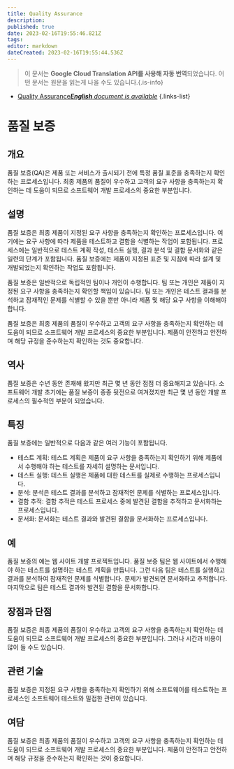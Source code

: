 ```yaml
---
title: Quality Assurance
description: 
published: true
date: 2023-02-16T19:55:46.821Z
tags: 
editor: markdown
dateCreated: 2023-02-16T19:55:44.536Z
---
```


> 이 문서는 **Google Cloud Translation API를 사용해 자동 번역**되었습니다.
어떤 문서는 원문을 읽는게 나을 수도 있습니다.{.is-info}



- [Quality Assurance***English** document is available*](/en/Knowledge-base/Dictionary/quality-assurance)
{.links-list}


# 품질 보증

## 개요
품질 보증(QA)은 제품 또는 서비스가 출시되기 전에 특정 품질 표준을 충족하는지 확인하는 프로세스입니다. 최종 제품의 품질이 우수하고 고객의 요구 사항을 충족하는지 확인하는 데 도움이 되므로 소프트웨어 개발 프로세스의 중요한 부분입니다.

## 설명
품질 보증은 최종 제품이 지정된 요구 사항을 충족하는지 확인하는 프로세스입니다. 여기에는 요구 사항에 따라 제품을 테스트하고 결함을 식별하는 작업이 포함됩니다. 프로세스에는 일반적으로 테스트 계획 작성, 테스트 실행, 결과 분석 및 결함 문서화와 같은 일련의 단계가 포함됩니다. 품질 보증에는 제품이 지정된 표준 및 지침에 따라 설계 및 개발되었는지 확인하는 작업도 포함됩니다.

품질 보증은 일반적으로 독립적인 팀이나 개인이 수행합니다. 팀 또는 개인은 제품이 지정된 요구 사항을 충족하는지 확인할 책임이 있습니다. 팀 또는 개인은 테스트 결과를 분석하고 잠재적인 문제를 식별할 수 있을 뿐만 아니라 제품 및 해당 요구 사항을 이해해야 합니다.

품질 보증은 최종 제품의 품질이 우수하고 고객의 요구 사항을 충족하는지 확인하는 데 도움이 되므로 소프트웨어 개발 프로세스의 중요한 부분입니다. 제품이 안전하고 안전하며 해당 규정을 준수하는지 확인하는 것도 중요합니다.

## 역사
품질 보증은 수년 동안 존재해 왔지만 최근 몇 년 동안 점점 더 중요해지고 있습니다. 소프트웨어 개발 초기에는 품질 보증이 종종 뒷전으로 여겨졌지만 최근 몇 년 동안 개발 프로세스의 필수적인 부분이 되었습니다.

## 특징
품질 보증에는 일반적으로 다음과 같은 여러 기능이 포함됩니다.

- 테스트 계획: 테스트 계획은 제품이 요구 사항을 충족하는지 확인하기 위해 제품에서 수행해야 하는 테스트를 자세히 설명하는 문서입니다.
- 테스트 실행: 테스트 실행은 제품에 대한 테스트를 실제로 수행하는 프로세스입니다.
- 분석: 분석은 테스트 결과를 분석하고 잠재적인 문제를 식별하는 프로세스입니다.
- 결함 추적: 결함 추적은 테스트 프로세스 중에 발견된 결함을 추적하고 문서화하는 프로세스입니다.
- 문서화: 문서화는 테스트 결과와 발견된 결함을 문서화하는 프로세스입니다.

## 예
품질 보증의 예는 웹 사이트 개발 프로젝트입니다. 품질 보증 팀은 웹 사이트에서 수행해야 하는 테스트를 설명하는 테스트 계획을 만듭니다. 그런 다음 팀은 테스트를 실행하고 결과를 분석하여 잠재적인 문제를 식별합니다. 문제가 발견되면 문서화하고 추적합니다. 마지막으로 팀은 테스트 결과와 발견된 결함을 문서화합니다.

## 장점과 단점
품질 보증은 최종 제품의 품질이 우수하고 고객의 요구 사항을 충족하는지 확인하는 데 도움이 되므로 소프트웨어 개발 프로세스의 중요한 부분입니다. 그러나 시간과 비용이 많이 들 수도 있습니다.

## 관련 기술
품질 보증은 지정된 요구 사항을 충족하는지 확인하기 위해 소프트웨어를 테스트하는 프로세스인 소프트웨어 테스트와 밀접한 관련이 있습니다.

## 여담
품질 보증은 최종 제품의 품질이 우수하고 고객의 요구 사항을 충족하는지 확인하는 데 도움이 되므로 소프트웨어 개발 프로세스의 중요한 부분입니다. 제품이 안전하고 안전하며 해당 규정을 준수하는지 확인하는 것이 중요합니다.